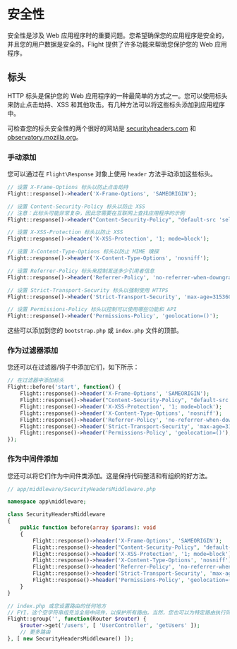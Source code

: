 # 安全性

安全性是涉及 Web 应用程序时的重要问题。您希望确保您的应用程序是安全的，并且您的用户数据是安全的。Flight 提供了许多功能来帮助您保护您的 Web 应用程序。

## 标头

HTTP 标头是保护您的 Web 应用程序的一种最简单的方式之一。您可以使用标头来防止点击劫持、XSS 和其他攻击。有几种方法可以将这些标头添加到应用程序中。

可检查您的标头安全性的两个很好的网站是 [securityheaders.com](https://securityheaders.com/) 和 [observatory.mozilla.org](https://observatory.mozilla.org/)。

### 手动添加

您可以通过在 `Flight\Response` 对象上使用 `header` 方法手动添加这些标头。
```php
// 设置 X-Frame-Options 标头以防止点击劫持
Flight::response()->header('X-Frame-Options', 'SAMEORIGIN');

// 设置 Content-Security-Policy 标头以防止 XSS
// 注意：此标头可能非常复杂，因此您需要在互联网上查找应用程序的示例
Flight::response()->header("Content-Security-Policy", "default-src 'self'");

// 设置 X-XSS-Protection 标头以防止 XSS
Flight::response()->header('X-XSS-Protection', '1; mode=block');

// 设置 X-Content-Type-Options 标头以防止 MIME 嗅探
Flight::response()->header('X-Content-Type-Options', 'nosniff');

// 设置 Referrer-Policy 标头来控制发送多少引用者信息
Flight::response()->header('Referrer-Policy', 'no-referrer-when-downgrade');

// 设置 Strict-Transport-Security 标头以强制使用 HTTPS
Flight::response()->header('Strict-Transport-Security', 'max-age=31536000; includeSubDomains; preload');

// 设置 Permissions-Policy 标头以控制可以使用哪些功能和 API
Flight::response()->header('Permissions-Policy', 'geolocation=()');
```

这些可以添加到您的 `bootstrap.php` 或 `index.php` 文件的顶部。

### 作为过滤器添加

您还可以在过滤器/钩子中添加它们，如下所示：

```php
// 在过滤器中添加标头
Flight::before('start', function() {
	Flight::response()->header('X-Frame-Options', 'SAMEORIGIN');
	Flight::response()->header("Content-Security-Policy", "default-src 'self'");
	Flight::response()->header('X-XSS-Protection', '1; mode=block');
	Flight::response()->header('X-Content-Type-Options', 'nosniff');
	Flight::response()->header('Referrer-Policy', 'no-referrer-when-downgrade');
	Flight::response()->header('Strict-Transport-Security', 'max-age=31536000; includeSubDomains; preload');
	Flight::response()->header('Permissions-Policy', 'geolocation=()');
});
```

### 作为中间件添加

您还可以将它们作为中间件类添加。这是保持代码整洁和有组织的好方法。

```php
// app/middleware/SecurityHeadersMiddleware.php

namespace app\middleware;

class SecurityHeadersMiddleware
{
	public function before(array $params): void
	{
		Flight::response()->header('X-Frame-Options', 'SAMEORIGIN');
		Flight::response()->header("Content-Security-Policy", "default-src 'self'");
		Flight::response()->header('X-XSS-Protection', '1; mode=block');
		Flight::response()->header('X-Content-Type-Options', 'nosniff');
		Flight::response()->header('Referrer-Policy', 'no-referrer-when-downgrade');
		Flight::response()->header('Strict-Transport-Security', 'max-age=31536000; includeSubDomains; preload');
		Flight::response()->header('Permissions-Policy', 'geolocation=()');
	}
}

// index.php 或您设置路由的任何地方
// FYI，这个空字符串组充当全局中间件，以保护所有路由。当然，您也可以为特定路由执行同样的操作。
Flight::group('', function(Router $router) {
	$router->get('/users', [ 'UserController', 'getUsers' ]);
	// 更多路由
}, [ new SecurityHeadersMiddleware() ]);